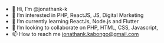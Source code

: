 - 👋 Hi, I’m @jonathank-k
- 👀 I’m interested in PHP, ReactJS, JS, Digital Marketing
- 🌱 I’m currently learning ReactJs, Node.js and Flutter
- 💞️ I’m looking to collaborate on PHP, HTML, CSS, Javascript, 
- 📫 How to reach me jonathank.kabongo@gmail.com

<!---
jokey2/jonathankk is a ✨ special ✨ repository because its `README.md` (this file) appears on your GitHub profile.
You can click the Preview link to take a look at your changes.
--->
